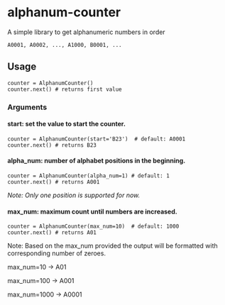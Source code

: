 
# alphanum-counter

A simple library to get alphanumeric numbers in order

    A0001, A0002, ..., A1000, B0001, ...

## Usage

    counter = AlphanumCounter()
    counter.next() # returns first value

### Arguments

#### start: set the value to start the counter.
    counter = AlphanumCounter(start='B23')  # default: A0001
    counter.next() # returns B23

#### alpha_num: number of alphabet positions in the beginning.
    counter = AlphanumCounter(alpha_num=1) # default: 1
    counter.next() # returns A001
*Note: Only one position is supported for now.*

#### max_num: maximum count until numbers are increased.
    counter = AlphanumCounter(max_num=10)  # default: 1000
    counter.next() # returns A01

Note: Based on the max_num provided the output will be formatted with corresponding number of zeroes.

max_num=10 -> A01

max_num=100 -> A001

max_num=1000 -> A0001
